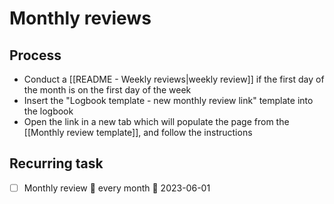 # Monthly reviews

## Process

- Conduct a [[README - Weekly reviews|weekly review]] if the first day of the month is on the first day of the week
- Insert the "Logbook template - new monthly review link" template into the logbook
- Open the link in a new tab which will populate the page from the [[Monthly review template]], and follow the instructions

## Recurring task

- [ ] Monthly review 🔁 every month 📅 2023-06-01
